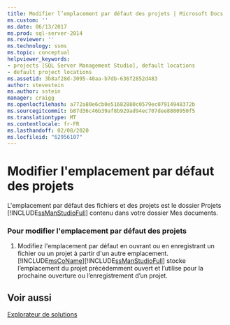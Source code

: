 ```yaml
---
title: Modifier l’emplacement par défaut des projets | Microsoft Docs
ms.custom: ''
ms.date: 06/13/2017
ms.prod: sql-server-2014
ms.reviewer: ''
ms.technology: ssms
ms.topic: conceptual
helpviewer_keywords:
- projects [SQL Server Management Studio], default locations
- default project locations
ms.assetid: 3b8af28d-3095-40aa-b7db-636f2852d483
author: stevestein
ms.author: sstein
manager: craigg
ms.openlocfilehash: a772a80e6cb0e51682880c0579ec07914948372b
ms.sourcegitcommit: b87d36c46b39af8b929ad94ec707dee8800950f5
ms.translationtype: MT
ms.contentlocale: fr-FR
ms.lasthandoff: 02/08/2020
ms.locfileid: "62956107"
---
```

# <a name="change-the-default-location-for-projects"></a>Modifier l'emplacement par défaut des projets
  L'emplacement par défaut des fichiers et des projets est le dossier Projets [!INCLUDE[ssManStudioFull](../../includes/ssmanstudiofull-md.md)] contenu dans votre dossier Mes documents.  
  
### <a name="to-change-the-default-location-for-projects"></a>Pour modifier l'emplacement par défaut des projets  
  
1.  Modifiez l'emplacement par défaut en ouvrant ou en enregistrant un fichier ou un projet à partir d'un autre emplacement. [!INCLUDE[msCoName](../../includes/msconame-md.md)][!INCLUDE[ssManStudioFull](../../includes/ssmanstudiofull-md.md)] stocke l’emplacement du projet précédemment ouvert et l’utilise pour la prochaine ouverture ou l’enregistrement d’un projet.  
  
## <a name="see-also"></a>Voir aussi  
 [Explorateur de solutions](solution-explorer.md)  
  
  
